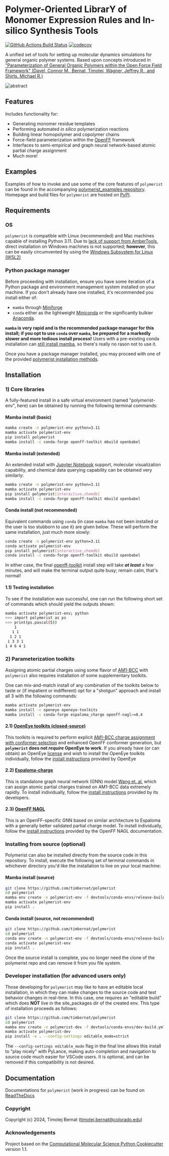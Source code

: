 Polymer-Oriented LibrarY of Monomer Expression Rules and In-silico Synthesis Tools
==============================
[//]: # (Badges)
[![GitHub Actions Build Status](https://github.com/timbernat/polymerist/workflows/CI/badge.svg)](https://github.com/timbernat/polymerist/actions?query=workflow%3ACI)
[![codecov](https://codecov.io/gh/timbernat/polymerist/main/graph/badge.svg)](https://codecov.io/gh/timbernat/polymerist/branch/main)

A unified set of tools for setting up molecular dynamics simulations for general organic polymer systems. Based upon concepts introduced in ["Parameterization of General Organic Polymers within the Open Force Field Framework" (Davel, Connor M., Bernat, Timotej, Wagner, Jeffrey R., and Shirts, Michael R.)](https://pubs.acs.org/doi/10.1021/acs.jcim.3c01691)

![abstract](docs/_static/polymer_param_graphic_TOC.png)

## Features
Includes functionality for:
* Generating monomer residue templates
* Performing automated *in silico* polymerization reactions
* Building linear homopolymer and copolymer chains
* Force-field parameterization within the [OpenFF](https://openforcefield.org/about/organization/) framework
* Interfaces to semi-empirical and graph neural network-based atomic partial charge assignment
* Much more!
  
## Examples
Examples of how to invoke and use some of the core features of `polymerist` can be found in the accompanying [polymerist_examples repository](https://github.com/timbernat/polymerist_examples). Homepage and build files for `polymerist` are hosted on [PyPI](https://pypi.org/project/polymerist/).

## Requirements
### OS
`polymerist` is compatible with Linux (recommended) and Mac machines capable of installing Python 3.11. Due to [lack of support from AmberTools](https://ambermd.org/InstWindows.php), direct installation on Windows machines is not supported; **however**, this can be easily circumvented by using the [Windows Subsystem for Linux (WSL2)](https://learn.microsoft.com/en-us/windows/wsl/install)

### Python package manager
Before proceeding with installation, ensure you have some iteration of a Python package and environment management system installed on your machine. If you don't already have one installed, it's recommended you install either of:
* `mamba` through [Miniforge](https://mamba.readthedocs.io/en/latest/installation/mamba-installation.html)
* `conda` either as the lightweight [Miniconda](https://docs.anaconda.com/free/miniconda/miniconda-install/) or the significantly bulkier [Anaconda](https://www.anaconda.com/download). 
  
**`mamba` is very rapid and is the recommended package manager for this install; if you opt to use `conda` over `mamba`, be prepared for a markedly slower and more tedious install process!** Users with a pre-existing conda installation can [still install mamba](https://anaconda.org/conda-forge/mamba), so there's really no rason not to use it.
  
Once you have a package manager installed, you may proceed with one of the provided [polymerist installation methods](#installation).

## Installation
### 1) Core libraries
A fully-featured install in a safe virtual environment (named "polymerist-env", here) can be obtained by running the following terminal commands:

#### Mamba install (basic)
```sh
mamba create -n polymerist-env python=3.11
mamba activate polymerist-env
pip install polymerist
mamba install -c conda-forge openff-toolkit mbuild openbabel
```

#### Mamba install (extended)
An extended install with [Jupyter Notebook](https://jupyter.org/) support, molecular visualization capability, and chemical data querying capability can be obtained very similarly:
```sh
mamba create -n polymerist-env python=3.11
mamba activate polymerist-env
pip install polymerist[interactive,chemdb]
mamba install -c conda-forge openff-toolkit mbuild openbabel
```

#### Conda install (not recommended)
Equivalent commands using `conda` (in case `mamba` has not been installed or the user is too stubborn to use it) are given below. These will perform the same installation, just much more slowly:
```sh
conda create -n polymerist-env python=3.11
conda activate polymerist-env
pip install polymerist[interactive,chemdb]
conda install -c conda-forge openff-toolkit mbuild openbabel
```

In either case, the final [openff-toolkit](https://github.com/openforcefield/openff-toolkit) install step will take **_at least_** a few minutes, and will make the terminal output quite busy; remain calm, that's normal! 

#### 1.1) Testing installation
To see if the installation was successful, one can run the following short set of commands which should yield the outputs shown:
```sh
mamba activate polymerist-env; python
>>> import polymerist as ps
>>> print(ps.pascal(5))
    1    
   1 1   
  1 2 1  
 1 3 3 1 
1 4 6 4 1
```

### 2) Parameterization toolkits
Assigning atomic partial charges using some flavor of [AM1-BCC](https://docs.eyesopen.com/toolkits/python/quacpactk/molchargetheory.html#am1bcc-charges) with `polymerist` also requires installation of some supplementary toolkits.

One can mix-and-match install of any combination of the toolkits below to taste or (if impatient or indifferent) opt for a "shotgun" approach and install all 3 with the following commands:
```sh
mamba activate polymerist-env
mamba install -c openeye openeye-toolkits
mamba install -c conda-forge espaloma_charge openff-nagl>=0.4
```

#### 2.1) [OpenEye toolkits (closed-source)](https://docs.eyesopen.com/toolkits/python/intro.html)
This toolkits is required to perform explicit [AM1-BCC charge assignment with conformer selection](https://docs.eyesopen.com/toolkits/python/quacpactk/molchargetheory.html#elf-conformer-selection) and enhanced OpenFF conformer generation, but **`polymerist` does not *require* OpenEye to work**. If you already have (or can obtain) an OpenEye [license](https://docs.eyesopen.com/toolkits/python/quickstart-python/license.html) and wish to install the OpenEye toolkits individually, follow the [install instructions](https://docs.eyesopen.com/toolkits/python/quickstart-python/linuxosx_anaconda.html#:~:text=Install%20the%20OpenEye%20Python%20Toolkits%20into%20the%20new%20environment%3A) provided by OpenEye

#### 2.2) [Espaloma-charge](https://github.com/choderalab/espaloma-charge)
This is standalone graph neural network (GNN) model [Wang et. al.](https://pubs.acs.org/doi/10.1021/acs.jpca.4c01287) which can assign atomic partial charges trained on AM1-BCC data extremely rapidly. To install individually, follow the [install instructions](https://github.com/choderalab/espaloma-charge?tab=readme-ov-file#installation) provided by its developers.

#### 2.3) [OpenFF NAGL](https://docs.openforcefield.org/projects/nagl/en/latest/index.html)
This is an OpenFF-specific GNN based on similar architecture to Espaloma with a generally better validated partial charge model. To install individually, follow the [install instructions](https://docs.openforcefield.org/projects/nagl/en/latest/installation.html#:~:text=If%20you%20prefer%2C%20NAGL%20may%20be%20installed%20into%20the%20current%20environment%3A) provided by the OpenFF NAGL documentation.


### Installing from source (optional)
Polymerist can also be installed directly from the source code in this repository. To install, execute the following set of terminal commands in whichever directory you'd like the installation to live on your local machine:

#### Mamba install (source)
```sh
git clone https://github.com/timbernat/polymerist
cd polymerist
mamba env create -n polymerist-env -f devtools/conda-envs/release-build.yml
mamba activate polymerist-env
pip install .
```

#### Conda install (source, not recommended)
```sh
git clone https://github.com/timbernat/polymerist
cd polymerist
conda env create -n polymerist-env -f devtools/conda-envs/release-build.yml
conda activate polymerist-env
pip install .
```
Once the source install is complete, you no longer need the clone of the polymerist repo and can remove it from you file system.

### Developer installation (for advanced users only)
Those developing for `polymerist` may like to have an editable local installation, in which they can make changes to the source code and test behavior changes in real-time. In this case, one requires an "editable build" which does **NOT** live in the site_packages dir of the created env. This type of installation proceeds as follows:
```sh
git clone https://github.com/timbernat/polymerist
cd polymerist
mamba env create -n polymerist-dev -f devtools/conda-envs/dev-build.yml
mamba activate polymerist-dev
pip install -e . --config-settings editable_mode=strict
```
The `--config-settings editable_mode` flag in the final line allows this install to "play nicely" with PyLance, making auto-completion and navigation to source code much easier for VSCode users. It is optional, and can be removed if this compatibility is not desired.

## Documentation
Documentations for `polymerist` (work in progress) can be found on [ReadTheDocs](https://polymerist.readthedocs.io/en/latest/index.html)

### Copyright

Copyright (c) 2024, Timotej Bernat (timotej.bernat@colorado.edu)

### Acknowledgements
 
Project based on the 
[Computational Molecular Science Python Cookiecutter](https://github.com/molssi/cookiecutter-cms) version 1.1.
